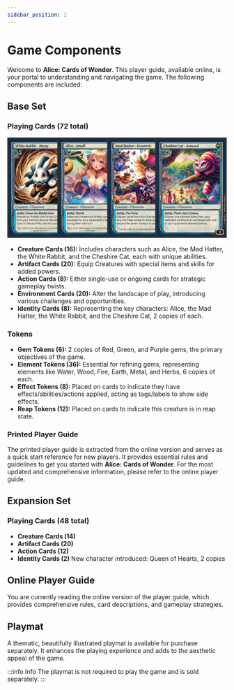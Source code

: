 ```yaml
---
sidebar_position: 1
---
```


# Game Components

Welcome to **Alice: Cards of Wonder**. This player guide, available online, is your portal to understanding and navigating the game. The following components are included:

## Base Set

### Playing Cards (72 total)
![Example banner](../../static/img/tutorial/basic-components-creatures.jpg)
   - **Creature Cards (16):** Includes characters such as Alice, the Mad Hatter, the White Rabbit, and the Cheshire Cat, each with unique abilities.
   - **Artifact Cards (20):** Equip Creatures with special items and skills for added powers.
   - **Action Cards (8):** Either single-use or ongoing cards for strategic gameplay twists.
   - **Environment Cards (20):** Alter the landscape of play, introducing various challenges and opportunities.
   - **Identity Cards (8):** Representing the key characters: Alice, the Mad Hatter, the White Rabbit, and the Cheshire Cat, 2 copies of each.

### Tokens
- **Gem Tokens (6):** 2 copies of Red, Green, and Purple gems, the primary objectives of the game.
- **Element Tokens (36):** Essential for refining gems, representing elements like Water, Wood, Fire, Earth, Metal, and Herbs, 6 copies of each.
- **Effect Tokens (8):** Placed on cards to indicate they have effects/abilities/actions applied, acting as tags/labels to show side effects.
- **Reap Tokens (12):** Placed on cards to indicate this creature is in reap state.

### Printed Player Guide
The printed player guide is extracted from the online version and serves as a quick start reference for new players. It provides essential rules and guidelines to get you started with **Alice: Cards of Wonder**. For the most updated and comprehensive information, please refer to the online player guide.

## Expansion Set

### Playing Cards (48 total)
- **Creature Cards (14)**
- **Artifact Cards (20)**
- **Action Cards (12)**
- **Identity Cards (2)** New character introduced: Queen of Hearts, 2 copies

## Online Player Guide
You are currently reading the online version of the player guide, which provides comprehensive rules, card descriptions, and gameplay strategies.

## Playmat 
A thematic, beautifully illustrated playmat is available for purchase separately. It enhances the playing experience and adds to the aesthetic appeal of the game.

:::info Info
The playmat is not required to play the game and is sold separately.
:::

